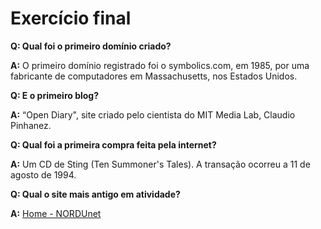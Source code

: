# Exercício final

**Q: Qual foi o primeiro domínio criado?**

**A:** O primeiro domínio registrado foi o symbolics.com, em 1985, por uma fabricante de computadores em Massachusetts, nos Estados Unidos.

**Q: E o primeiro blog?**

**A:** “Open Diary", site criado pelo cientista do MIT Media Lab, Claudio Pinhanez.

**Q: Qual foi a primeira compra feita pela internet?**

**A:** Um CD de Sting (Ten Summoner's Tales). A transação ocorreu a 11 de agosto de 1994.

**Q: Qual o site mais antigo em atividade?**

**A:** [Home - NORDUnet](https://nordu.net/)